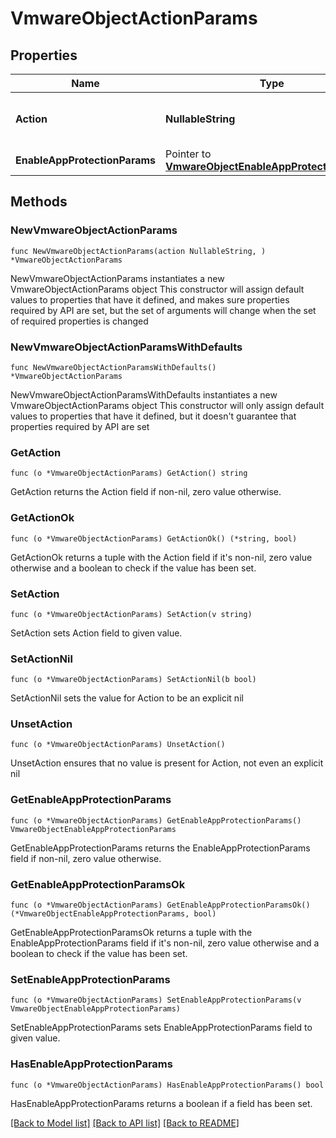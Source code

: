 # VmwareObjectActionParams

## Properties

Name | Type | Description | Notes
------------ | ------------- | ------------- | -------------
**Action** | **NullableString** | Specifies the action on the Object. | 
**EnableAppProtectionParams** | Pointer to [**VmwareObjectEnableAppProtectionParams**](VmwareObjectEnableAppProtectionParams.md) |  | [optional] 

## Methods

### NewVmwareObjectActionParams

`func NewVmwareObjectActionParams(action NullableString, ) *VmwareObjectActionParams`

NewVmwareObjectActionParams instantiates a new VmwareObjectActionParams object
This constructor will assign default values to properties that have it defined,
and makes sure properties required by API are set, but the set of arguments
will change when the set of required properties is changed

### NewVmwareObjectActionParamsWithDefaults

`func NewVmwareObjectActionParamsWithDefaults() *VmwareObjectActionParams`

NewVmwareObjectActionParamsWithDefaults instantiates a new VmwareObjectActionParams object
This constructor will only assign default values to properties that have it defined,
but it doesn't guarantee that properties required by API are set

### GetAction

`func (o *VmwareObjectActionParams) GetAction() string`

GetAction returns the Action field if non-nil, zero value otherwise.

### GetActionOk

`func (o *VmwareObjectActionParams) GetActionOk() (*string, bool)`

GetActionOk returns a tuple with the Action field if it's non-nil, zero value otherwise
and a boolean to check if the value has been set.

### SetAction

`func (o *VmwareObjectActionParams) SetAction(v string)`

SetAction sets Action field to given value.


### SetActionNil

`func (o *VmwareObjectActionParams) SetActionNil(b bool)`

 SetActionNil sets the value for Action to be an explicit nil

### UnsetAction
`func (o *VmwareObjectActionParams) UnsetAction()`

UnsetAction ensures that no value is present for Action, not even an explicit nil
### GetEnableAppProtectionParams

`func (o *VmwareObjectActionParams) GetEnableAppProtectionParams() VmwareObjectEnableAppProtectionParams`

GetEnableAppProtectionParams returns the EnableAppProtectionParams field if non-nil, zero value otherwise.

### GetEnableAppProtectionParamsOk

`func (o *VmwareObjectActionParams) GetEnableAppProtectionParamsOk() (*VmwareObjectEnableAppProtectionParams, bool)`

GetEnableAppProtectionParamsOk returns a tuple with the EnableAppProtectionParams field if it's non-nil, zero value otherwise
and a boolean to check if the value has been set.

### SetEnableAppProtectionParams

`func (o *VmwareObjectActionParams) SetEnableAppProtectionParams(v VmwareObjectEnableAppProtectionParams)`

SetEnableAppProtectionParams sets EnableAppProtectionParams field to given value.

### HasEnableAppProtectionParams

`func (o *VmwareObjectActionParams) HasEnableAppProtectionParams() bool`

HasEnableAppProtectionParams returns a boolean if a field has been set.


[[Back to Model list]](../README.md#documentation-for-models) [[Back to API list]](../README.md#documentation-for-api-endpoints) [[Back to README]](../README.md)


